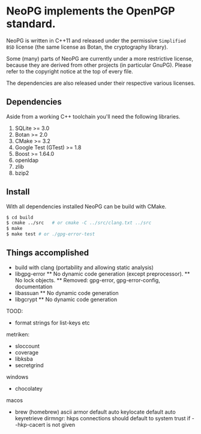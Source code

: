 # NeoPG implements the OpenPGP standard.

NeoPG is written in C++11 and released under the permissive
`Simplified BSD` license (the same license as Botan, the cryptography
library).

Some (many) parts of NeoPG are currently under a more restrictive
license, because they are derived from other projects (in particular
GnuPG).  Please refer to the copyright notice at the top of every
file.

The dependencies are also released under their respective various
licenses.

## Dependencies

Aside from a working C++ toolchain you'll need the following libraries.

1. SQLite >= 3.0
1. Botan >= 2.0
1. CMake >= 3.2
1. Google Test (GTest) >= 1.8
1. Boost >= 1.64.0
1. openldap
1. zlib
1. bzip2

## Install

With all dependencies installed NeoPG can be build with CMake.

```bash
$ cd build
$ cmake ../src   # or cmake -C ../src/clang.txt ../src
$ make
$ make test # or ./gpg-error-test
```

## Things accomplished

* build with clang (portability and allowing static analysis)
* libgpg-error
** No dynamic code generation (except preprocessor).
** No lock objects.
** Removed: gpg-error, gpg-error-config, documentation
* libassuan
** No dynamic code generation
* libgcrypt
** No dynamic code generation

TOOD:

* format strings for list-keys etc

metriken:
- sloccount
- coverage
- libksba
- secretgrind

windows
- chocolatey

macos
- brew (homebrew)
ascii armor default
auto keylocate default auto keyretrieve
dirmngr: hkps connections should default to system trust if --hkp-cacert is not given
